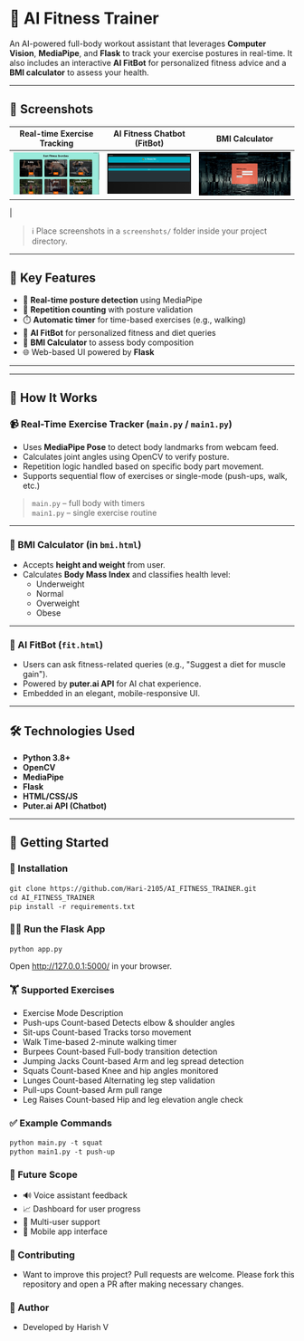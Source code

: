 # 🧠 AI Fitness Trainer

An AI-powered full-body workout assistant that leverages **Computer Vision**, **MediaPipe**, and **Flask** to track your exercise postures in real-time. It also includes an interactive **AI FitBot** for personalized fitness advice and a **BMI calculator** to assess your health.

---

## 📸 Screenshots

| Real-time Exercise Tracking | AI Fitness Chatbot (FitBot) | BMI Calculator |
|-----------------------------|-----------------------------|----------------|
| ![Exercise](AI_FITNESS_PROJECT/Screenshots/exercise_tracking.png) | ![Chatbot](AI_FITNESS_PROJECT/Screenshots/fitbot_ui.png) | ![BMI Calculator](AI_FITNESS_PROJECT/Screenshots/bmi_calculator.png)
 |

> ℹ️ Place screenshots in a `screenshots/` folder inside your project directory.

---


## 🧩 Key Features

- 🎯 **Real-time posture detection** using MediaPipe
- 🔁 **Repetition counting** with posture validation
- ⏱️ **Automatic timer** for time-based exercises (e.g., walking)
- 🤖 **AI FitBot** for personalized fitness and diet queries
- 🧮 **BMI Calculator** to assess body composition
- 🌐 Web-based UI powered by **Flask**

---


---

## 🧠 How It Works

### 📹 Real-Time Exercise Tracker (`main.py` / `main1.py`)
- Uses **MediaPipe Pose** to detect body landmarks from webcam feed.
- Calculates joint angles using OpenCV to verify posture.
- Repetition logic handled based on specific body part movement.
- Supports sequential flow of exercises or single-mode (push-ups, walk, etc.)

> `main.py` – full body with timers  
> `main1.py` – single exercise routine

---

### 🧮 BMI Calculator (in `bmi.html`)
- Accepts **height and weight** from user.
- Calculates **Body Mass Index** and classifies health level:
  - Underweight
  - Normal
  - Overweight
  - Obese

---

### 🤖 AI FitBot (`fit.html`)
- Users can ask fitness-related queries (e.g., "Suggest a diet for muscle gain").
- Powered by **puter.ai API** for AI chat experience.
- Embedded in an elegant, mobile-responsive UI.

---

## 🛠️ Technologies Used

- **Python 3.8+**
- **OpenCV**
- **MediaPipe**
- **Flask**
- **HTML/CSS/JS**
- **Puter.ai API (Chatbot)**

---

## 🚀 Getting Started

### 🔧 Installation
``` 
git clone https://github.com/Hari-2105/AI_FITNESS_TRAINER.git
cd AI_FITNESS_TRAINER
pip install -r requirements.txt
 ```



### 🏃‍♂️ Run the Flask App
```
python app.py
```
Open http://127.0.0.1:5000/ in your browser.

### 🏋️ Supported Exercises
- Exercise	Mode	Description
- Push-ups	Count-based	Detects elbow & shoulder angles
- Sit-ups	Count-based	Tracks torso movement
- Walk	Time-based	2-minute walking timer
- Burpees	Count-based	Full-body transition detection
- Jumping Jacks	Count-based	Arm and leg spread detection
- Squats	Count-based	Knee and hip angles monitored
- Lunges	Count-based	Alternating leg step validation
- Pull-ups	Count-based	Arm pull range
- Leg Raises	Count-based	Hip and leg elevation angle check

### ✅ Example Commands
```
python main.py -t squat
python main1.py -t push-up
```

### 🔮 Future Scope

- 🔊 Voice assistant feedback
- 📈 Dashboard for user progress
- 👥 Multi-user support
- 📱 Mobile app interface

### 🤝 Contributing
- Want to improve this project? Pull requests are welcome. Please fork this repository and open a PR after making necessary changes.

### 🙋 Author
- Developed by Harish V

